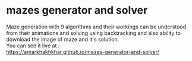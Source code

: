 # mazes generator and solver
Maze generation with 9 algorithms and their workings can be understood from their animations and solving using backtracking and also ability to download the image of maze and it's solution.<br>
You can see it live at : <br>
https://amarkhakhkhar.github.io/mazes-generator-and-solver/
